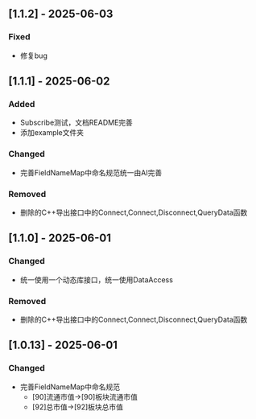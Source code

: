 ## [1.1.2] - 2025-06-03

### Fixed

- 修复bug

## [1.1.1] - 2025-06-02

### Added

- Subscribe测试，文档README完善
- 添加example文件夹

### Changed

- 完善FieldNameMap中命名规范统一由AI完善

### Removed

- 删除的C++导出接口中的Connect,Connect,Disconnect,QueryData函数

## [1.1.0] - 2025-06-01

### Changed

- 统一使用一个动态库接口，统一使用DataAccess

### Removed

- 删除的C++导出接口中的Connect,Connect,Disconnect,QueryData函数

## [1.0.13] - 2025-06-01

### Changed

- 完善FieldNameMap中命名规范
    - [90]流通市值->[90]板块流通市值
    - [92]总市值->[92]板块总市值